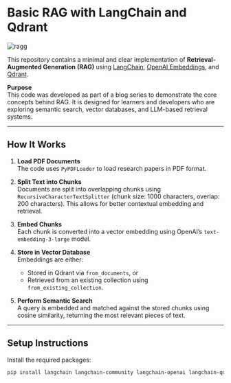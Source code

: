 # Basic RAG with LangChain and Qdrant

![ragg](https://github.com/user-attachments/assets/46f6a510-6ec4-4c4c-a232-c7d35dd6b49a)

This repository contains a minimal and clear implementation of **Retrieval-Augmented Generation (RAG)** using [LangChain](https://www.langchain.com/), [OpenAI Embeddings](https://platform.openai.com/docs/guides/embeddings), and [Qdrant](https://qdrant.tech/).

**Purpose**  
This code was developed as part of a blog series to demonstrate the core concepts behind RAG. It is designed for learners and developers who are exploring semantic search, vector databases, and LLM-based retrieval systems.

---

## How It Works

1. **Load PDF Documents**  
   The code uses `PyPDFLoader` to load research papers in PDF format.

2. **Split Text into Chunks**  
   Documents are split into overlapping chunks using `RecursiveCharacterTextSplitter` (chunk size: 1000 characters, overlap: 200 characters). This allows for better contextual embedding and retrieval.

3. **Embed Chunks**  
   Each chunk is converted into a vector embedding using OpenAI’s `text-embedding-3-large` model.

4. **Store in Vector Database**  
   Embeddings are either:
   - Stored in Qdrant via `from_documents`, or
   - Retrieved from an existing collection using `from_existing_collection`.

5. **Perform Semantic Search**  
   A query is embedded and matched against the stored chunks using cosine similarity, returning the most relevant pieces of text.

---

## Setup Instructions

Install the required packages:

```bash
pip install langchain langchain-community langchain-openai langchain-qdrant qdrant-client
